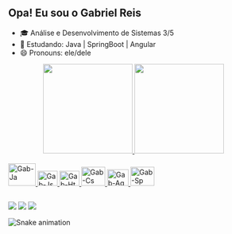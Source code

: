 ## Opa!  Eu sou o Gabriel Reis

- 🎓 Análise e Desenvolvimento de Sistemas 3/5
- 🌱 Estudando: Java | SpringBoot | Angular
- 😄 Pronouns: ele/dele

<div align="center">
  <a href="https://github.com/Gab-engsoftware">
  <img height="180em" src="https://github-readme-stats.vercel.app/api?username=Gab-engsoftware&show_icons=true&theme=tokyonight&include_all_commits=true&count_private=true"/>
  <img height="180em" src="https://github-readme-stats.vercel.app/api/top-langs/?username=Gab-engsoftware&layout=compact&langs_count=7&theme=tokyonight"/>
</div>
<div style="display: inline_block"><br>
  <img aligng="center" alt="Gab-Ja"  height="45" width="55" src="https://cdn.jsdelivr.net/gh/devicons/devicon/icons/java/java-original-wordmark.svg">
  <img alaing="center" alt="Gab-Js" height="30" width="40" src="https://cdn.jsdelivr.net/gh/devicons/devicon/icons/javascript/javascript-original.svg" />
  <img alaing="center" alt="Gab-Ht" height="30" width="40" src="https://cdn.jsdelivr.net/gh/devicons/devicon/icons/html5/html5-original.svg" />
  <img alaing="center" alt="Gab-Cs" height="38" width="48" src="https://cdn.jsdelivr.net/gh/devicons/devicon/icons/css3/css3-original-wordmark.svg" />
  <img alaing="center" alt="Gab-Ag" height="33" width="43" src="https://cdn.jsdelivr.net/gh/devicons/devicon/icons/angularjs/angularjs-original.svg" />
  <img alaing="center" alt="Gab-Sp" height="38" width="48" src="https://cdn.jsdelivr.net/gh/devicons/devicon/icons/spring/spring-original.svg" />
          
</div>
       
  ##
 
<div>
  <a href="https://www.instagram.com/gab.engsoftware/" target="_blank"><img src="https://img.shields.io/badge/-Instagram-%23E4405F?style=for-the-badge&logo=instagram&logoColor=white" target="_blank"></a>
  <a href = "mailto:gabrielgomesreis23@gmail.com"><img src="https://img.shields.io/badge/-Gmail-%23333?style=for-the-badge&logo=gmail&logoColor=white" target="_blank"></a>
  <a href="https://www.linkedin.com/in/gabriel-reis-4b643521a" target="_blank"><img src="https://img.shields.io/badge/-LinkedIn-%230077B5?style=for-the-badge&logo=linkedin&logoColor=white" target="_blank"></a> 
  
   ![Snake animation](https://github.com/Gab-engsoftware/Gab-engsoftware/blob/output/github-contribution-grid-snake.svg)
</div>
